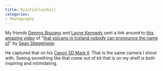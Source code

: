 ```yaml
---
title: Eyjafjallajökull
categories:
- Photography
---
```


My friends [Dennys Bisogno](http://www.dennysphoto.com/) and [Layne Kennedy](http://laynekennedy.blogspot.com/) sent a link around to [this amazing video](http://vimeo.com/11673745) of "[that volcano in Iceland nobody can pronounce the name of](http://en.wikipedia.org/wiki/Eyjafjallajökull)" by [Sean Stiegemeier](http://www.seanstiegemeier.com/).

He captured that on his [Canon 5D Mark II](http://www.amazon.com/dp/B001G5ZTLS/). That is the same camera I shoot with. Seeing something like that come out of kit that is on my shelf is both inspiring and intimidating.
